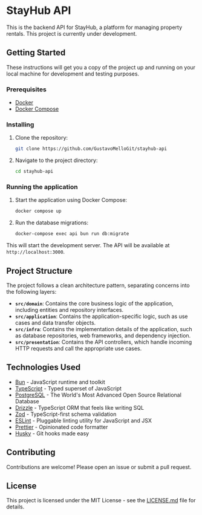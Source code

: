 # StayHub API

This is the backend API for StayHub, a platform for managing property rentals. This project is currently under development.

## Getting Started

These instructions will get you a copy of the project up and running on your local machine for development and testing purposes.

### Prerequisites

- [Docker](https://www.docker.com/)
- [Docker Compose](https://docs.docker.com/compose/)

### Installing

1. Clone the repository:
   ```bash
   git clone https://github.com/GustavoMelloGit/stayhub-api
   ```
2. Navigate to the project directory:
   ```bash
   cd stayhub-api
   ```

### Running the application

1. Start the application using Docker Compose:
   ```bash
   docker compose up
   ```
2. Run the database migrations:
   ```bash
   docker-compose exec api bun run db:migrate
   ```

This will start the development server. The API will be available at `http://localhost:3000`.

## Project Structure

The project follows a clean architecture pattern, separating concerns into the following layers:

- **`src/domain`**: Contains the core business logic of the application, including entities and repository interfaces.
- **`src/application`**: Contains the application-specific logic, such as use cases and data transfer objects.
- **`src/infra`**: Contains the implementation details of the application, such as database repositories, web frameworks, and dependency injection.
- **`src/presentation`**: Contains the API controllers, which handle incoming HTTP requests and call the appropriate use cases.

## Technologies Used

- [Bun](https://bun.sh/) - JavaScript runtime and toolkit
- [TypeScript](https://www.typescriptlang.org/) - Typed superset of JavaScript
- [PostgreSQL](https://www.postgresql.org/) - The World's Most Advanced Open Source Relational Database
- [Drizzle](https://orm.drizzle.team/) - TypeScript ORM that feels like writing SQL
- [Zod](https://zod.dev/) - TypeScript-first schema validation
- [ESLint](https://eslint.org/) - Pluggable linting utility for JavaScript and JSX
- [Prettier](https://prettier.io/) - Opinionated code formatter
- [Husky](https://typicode.github.io/husky/) - Git hooks made easy

## Contributing

Contributions are welcome! Please open an issue or submit a pull request.

## License

This project is licensed under the MIT License - see the [LICENSE.md](LICENSE.md) file for details.
